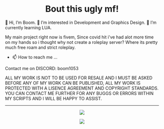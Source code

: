 <h1 align="center">Bout this ugly mf!</h1>
<p align="center">

👋 Hi, I’m Boom.
 👀 I’m interested in Development and Graphics Design.
 🌱 I’m currently learning LUA.

My main project right now is fivem, Since covid hit i've had alot more time on my hands so i thought why not create a roleplay server? Where its pretty much free roam and strict roleplay.

- 📫 How to reach me ...

Contact me on DISCORD: boom1053

ALL MY WORK IS NOT TO BE USED FOR RESALE AND I MUST BE ASKED BEFORE ANY OF MY WORK CAN BE PUBLISHED, ALL MY WORK IS PROTECTED WITH A LISENCE AGREEMENT AND COPYRIGHT STANDARDS.
YOU CAN CONTACT ME FURTHER FOR ANY BUGGS OR ERRORS WITHIN MY SCRIPTS AND I WILL BE HAPPY TO ASSIST.</p>
    <hr>
    <p align="center">
      <img src="https://github-readme-stats.vercel.app/api/top-langs/?username=Boom1053">
       <p align="center">
        <img src="https://komarev.com/ghpvc/?username=Boom1053&style=flat-square"/>
    </p>
  </a>
</p>

<!---
THIS IS A READ ME FILED AND IS ALSO ACTING AS A COPYRIGHT ACT OF 2022 USCR Laws
--->
